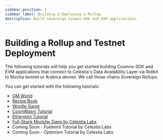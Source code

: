 ```yaml
---
sidebar_position: 1
sidebar_label: Building & Deploying a Rollup
description: Build sovereign Cosmos-SDK and EVM applications.
---
```


# Building a Rollup and Testnet Deployment

The following tutorials will help you get started building
Cosmos-SDK and EVM applications that connect to Celestia's Data Availability
Layer via Rollkit to Mocha testnet or Arabica devnet. We call
those chains Sovereign Rollups.

You can get started with the following tutorials:

- [GM World](./gm-world.md)
- [Recipe Book](./recipe-book.md)
- [Wordle Game](./wordle.md)
- [CosmWasm Tutorial](https://rollkit.dev/docs/tutorials/cosmwasm)
- [Ethermint Tutorial](https://rollkit.dev/docs/tutorials/ethermint)
- [Full-Stack Modular Dapp by Celestia Labs](https://docs.celestia.org/developers/full-stack-modular-development-guide)
- Coming Soon - Fuelmint Tutorial by Celestia Labs
- Coming Soon - Optimism Tutorial by Celestia Labs
